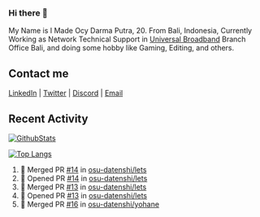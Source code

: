 ### Hi there 👋

My Name is I Made Ocy Darma Putra, 20. From Bali, Indonesia, Currently Working as Network Technical Support in [Universal Broadband](https://universal.net.id) Branch Office Bali, and doing some hobby like Gaming, Editing, and others.

## Contact me

[LinkedIn](https://linkedin.com/in/troke) | [Twitter](https://twitter.com/darma_ochi) | [Discord](https://link.troke.id/discord) | <a href="mailto:ochi@troke.id">Email</a> 

## Recent Activity

[![GithubStats](https://github-readme-stats.vercel.app/api?username=troke12&show_icons=true)](https://github.com/troke12)

[![Top Langs](https://github-readme-stats.vercel.app/api/top-langs/?username=troke12&layout=compact)](https://github.com/anuraghazra/github-readme-stats)

<!--START_SECTION:activity-->
1. 🎉 Merged PR [#14](https://github.com/osu-datenshi/lets/pull/14) in [osu-datenshi/lets](https://github.com/osu-datenshi/lets)
2. 💪 Opened PR [#14](https://github.com/osu-datenshi/lets/pull/14) in [osu-datenshi/lets](https://github.com/osu-datenshi/lets)
3. 🎉 Merged PR [#13](https://github.com/osu-datenshi/lets/pull/13) in [osu-datenshi/lets](https://github.com/osu-datenshi/lets)
4. 💪 Opened PR [#13](https://github.com/osu-datenshi/lets/pull/13) in [osu-datenshi/lets](https://github.com/osu-datenshi/lets)
5. 🎉 Merged PR [#16](https://github.com/osu-datenshi/yohane/pull/16) in [osu-datenshi/yohane](https://github.com/osu-datenshi/yohane)
<!--END_SECTION:activity-->

